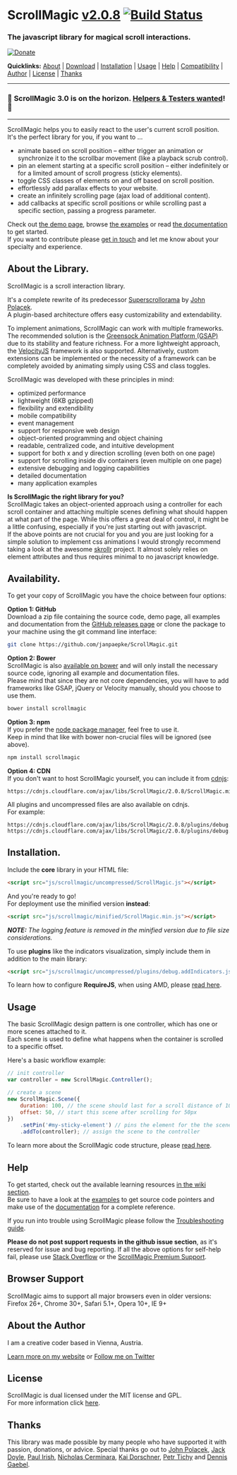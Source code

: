 # ScrollMagic <a href='https://github.com/janpaepke/ScrollMagic/blob/master/CHANGELOG.md' class='version' title='Whats New?'>v2.0.8</a> [![Build Status](https://api.travis-ci.org/janpaepke/ScrollMagic.svg?branch=master)](https://travis-ci.org/janpaepke/ScrollMagic)

### The javascript library for magical scroll interactions.

[![Donate](https://scrollmagic.io/assets/img/btn_donate.svg 'Shut up and take my money!')](https://www.paypal.com/cgi-bin/webscr?cmd=_s-xclick&hosted_button_id=8BJC8B58XHKLL 'Shut up and take my money!')

**Quicklinks:** [About](#about-the-library) | [Download](#availability) | [Installation](#installation) | [Usage](#usage) | [Help](#help) | [Compatibility](#browser-support) | [Author](#about-the-author) | [License](#license) | [Thanks](#thanks)

---

### 🚨 **ScrollMagic 3.0 is on the horizon.** [Helpers & Testers wanted](https://github.com/janpaepke/ScrollMagic/issues/982)! 🚨

---

ScrollMagic helps you to easily react to the user's current scroll position.  
It's the perfect library for you, if you want to ...

-   animate based on scroll position – either trigger an animation or synchronize it to the scrollbar movement (like a playback scrub control).
-   pin an element starting at a specific scroll position – either indefinitely or for a limited amount of scroll progress (sticky elements).
-   toggle CSS classes of elements on and off based on scroll position.
-   effortlessly add parallax effects to your website.
-   create an infinitely scrolling page (ajax load of additional content).
-   add callbacks at specific scroll positions or while scrolling past a specific section, passing a progress parameter.

Check out [the demo page](http://scrollmagic.io), browse [the examples](http://scrollmagic.io/examples/index.html) or read [the documentation](http://scrollmagic.io/docs/index.html) to get started.  
If you want to contribute please [get in touch](mailto:e-mail@janpaepke.de) and let me know about your specialty and experience.

## About the Library.

ScrollMagic is a scroll interaction library.

It's a complete rewrite of its predecessor [Superscrollorama](https://github.com/johnpolacek/superscrollorama) by [John Polacek](http://johnpolacek.com).  
A plugin-based architecture offers easy customizability and extendability.

To implement animations, ScrollMagic can work with multiple frameworks.
The recommended solution is the [Greensock Animation Platform (GSAP)](http://www.greensock.com/gsap-js/) due to its stability and feature richness. For a more lightweight approach, the [VelocityJS](http://VelocityJS.org) framework is also supported. Alternatively, custom extensions can be implemented or the necessity of a framework can be completely avoided by animating simply using CSS and class toggles.

ScrollMagic was developed with these principles in mind:

-   optimized performance
-   lightweight (6KB gzipped)
-   flexibility and extendibility
-   mobile compatibility
-   event management
-   support for responsive web design
-   object-oriented programming and object chaining
-   readable, centralized code, and intuitive development
-   support for both x and y direction scrolling (even both on one page)
-   support for scrolling inside div containers (even multiple on one page)
-   extensive debugging and logging capabilities
-   detailed documentation
-   many application examples

**Is ScrollMagic the right library for you?**  
ScrollMagic takes an object-oriented approach using a controller for each scroll container and attaching multiple scenes defining what should happen at what part of the page. While this offers a great deal of control, it might be a little confusing, especially if you're just starting out with javascript.  
If the above points are not crucial for you and you are just looking for a simple solution to implement css animations I would strongly recommend taking a look at the awesome [skrollr](http://prinzhorn.github.io/skrollr/) project. It almost solely relies on element attributes and thus requires minimal to no javascript knowledge.

## Availability.

To get your copy of ScrollMagic you have the choice between four options:

**Option 1: GitHub**  
Download a zip file containing the source code, demo page, all examples and documentation from the [GitHub releases page](https://github.com/janpaepke/ScrollMagic/releases) or clone the package to your machine using the git command line interface:

```bash
git clone https://github.com/janpaepke/ScrollMagic.git
```

**Option 2: Bower**  
ScrollMagic is also [available on bower](http://bower.io/search/?q=scrollmagic) and will only install the necessary source code, ignoring all example and documentation files.  
Please mind that since they are not core dependencies, you will have to add frameworks like GSAP, jQuery or Velocity manually, should you choose to use them.

```bash
bower install scrollmagic
```

**Option 3: npm**  
If you prefer the [node package manager](https://www.npmjs.com/package/scrollmagic), feel free to use it.  
Keep in mind that like with bower non-crucial files will be ignored (see above).

```bash
npm install scrollmagic
```

**Option 4: CDN**  
If you don't want to host ScrollMagic yourself, you can include it from [cdnjs](https://cdnjs.com/libraries/ScrollMagic):

```
https://cdnjs.cloudflare.com/ajax/libs/ScrollMagic/2.0.8/ScrollMagic.min.js
```

All plugins and uncompressed files are also available on cdnjs.  
For example:

```
https://cdnjs.cloudflare.com/ajax/libs/ScrollMagic/2.0.8/plugins/debug.addIndicators.js
https://cdnjs.cloudflare.com/ajax/libs/ScrollMagic/2.0.8/plugins/debug.addIndicators.min.js
```

## Installation.

Include the **core** library in your HTML file:

```html
<script src="js/scrollmagic/uncompressed/ScrollMagic.js"></script>
```

And you're ready to go!  
For deployment use the minified version **instead**:

```html
<script src="js/scrollmagic/minified/ScrollMagic.min.js"></script>
```

_**NOTE:** The logging feature is removed in the minified version due to file size considerations._

To use **plugins** like the indicators visualization, simply include them in addition to the main library:

```html
<script src="js/scrollmagic/uncompressed/plugins/debug.addIndicators.js"></script>
```

To learn how to configure **RequireJS**, when using AMD, please [read here](https://github.com/janpaepke/ScrollMagic/wiki/Getting-Started-:-Using-AMD).

## Usage

The basic ScrollMagic design pattern is one controller, which has one or more scenes attached to it.  
Each scene is used to define what happens when the container is scrolled to a specific offset.

Here's a basic workflow example:

```javascript
// init controller
var controller = new ScrollMagic.Controller();

// create a scene
new ScrollMagic.Scene({
	duration: 100, // the scene should last for a scroll distance of 100px
	offset: 50, // start this scene after scrolling for 50px
})
	.setPin('#my-sticky-element') // pins the element for the the scene's duration
	.addTo(controller); // assign the scene to the controller
```

To learn more about the ScrollMagic code structure, please [read here](https://github.com/janpaepke/ScrollMagic/wiki/Getting-Started-:-How-to-use-ScrollMagic).

## Help

To get started, check out the available learning resources [in the wiki section](https://github.com/janpaepke/ScrollMagic/wiki).  
Be sure to have a look at the [examples](http://janpaepke.github.io/ScrollMagic/examples/index.html) to get source code pointers and make use of the [documentation](http://janpaepke.github.io/ScrollMagic/docs/index.html) for a complete reference.

If you run into trouble using ScrollMagic please follow the [Troubleshooting guide](https://github.com/janpaepke/ScrollMagic/wiki/Troubleshooting-Guide).

**Please do not post support requests in the github issue section**, as it's reserved for issue and bug reporting.
If all the above options for self-help fail, please use [Stack Overflow](https://stackoverflow.com/questions/tagged/scrollmagic) or the [ScrollMagic Premium Support](https://support.scrollmagic.io/?utm_source=github&utm_medium=link).

## Browser Support

ScrollMagic aims to support all major browsers even in older versions:  
Firefox 26+, Chrome 30+, Safari 5.1+, Opera 10+, IE 9+

## About the Author

I am a creative coder based in Vienna, Austria.

[Learn more on my website](http://www.janpaepke.de) or [Follow me on Twitter](http://twitter.com/janpaepke)

## License

ScrollMagic is dual licensed under the MIT license and GPL.  
For more information click [here](https://github.com/janpaepke/ScrollMagic/blob/master/LICENSE.md).

## Thanks

This library was made possible by many people who have supported it with passion, donations, or advice. Special thanks go out to [John Polacek](https://github.com/johnpolacek), [Jack Doyle](https://github.com/greensock), [Paul Irish](https://github.com/paulirish), [Nicholas Cerminara](https://github.com/ncerminara), [Kai Dorschner](https://github.com/krnlde), [Petr Tichy](https://github.com/petr-tichy) and [Dennis Gaebel](https://github.com/grayghostvisuals).

